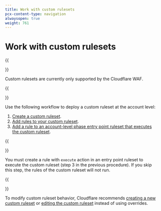 ```yaml
---
title: Work with custom rulesets
pcx-content-type: navigation
alwaysopen: true
weight: 761
---
```


# Work with custom rulesets

{{<Aside type="warning' header='Important">}}

Custom rulesets are currently only supported by the Cloudflare WAF.

{{</Aside>}}

Use the following workflow to deploy a custom ruleset at the account level:

1.  [Create a custom ruleset](/ruleset-engine/custom-rulesets/create-custom-ruleset/).
2.  [Add rules to your custom ruleset](/ruleset-engine/custom-rulesets/add-rules-ruleset/).
3.  [Add a rule to an account-level phase entry point ruleset that executes the custom ruleset](/ruleset-engine/custom-rulesets/deploy-custom-ruleset/).

{{<Aside type="warning">}}

You must create a rule with `execute` action in an entry point ruleset to execute the custom ruleset (step 3 in the previous procedure). If you skip this step, the rules of the custom ruleset will not run.

{{</Aside>}}

To modify custom ruleset behavior, Cloudflare recommends [creating a new custom ruleset](/ruleset-engine/custom-rulesets/create-custom-ruleset/) or [editing the custom ruleset](/ruleset-engine/custom-rulesets/add-rules-ruleset/) instead of using overrides.
